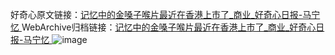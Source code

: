 好奇心原文链接：[记忆中的金嗓子喉片最近在香港上市了_商业_好奇心日报-马宁忆 ](https://www.qdaily.com/articles/12245.html)
WebArchive归档链接：[记忆中的金嗓子喉片最近在香港上市了_商业_好奇心日报-马宁忆 ](http://web.archive.org/web/20190623172155/https://www.qdaily.com/articles/12245.html)
![image](http://ww3.sinaimg.cn/large/007d5XDply1g3x0t928voj30u03q1np3)